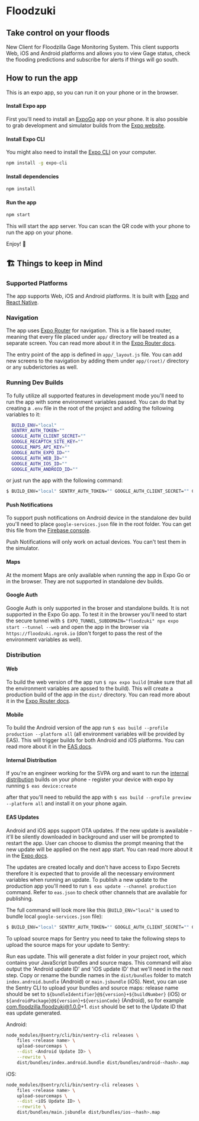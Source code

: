 # Floodzuki
## Take control on your floods

New Client for Floodzilla Gage Monitoring System.
This client supports Web, iOS and Android platforms and allows you to view Gage status, check the flooding predictions and subscribe for alerts if things will go south.

## How to run the app

This is an expo app, so you can run it on your phone or in the browser.

#### Install Expo app

First you'll need to install an [ExpoGo](https://expo.dev/client) app on your phone. It is also possible to grab development and simulator builds from the [Expo website](https://expo.dev/accounts/floodzilla-svpa/projects/floodzuki/builds).

#### Install Expo CLI

You might also need to install the [Expo CLI](https://docs.expo.dev/workflow/expo-cli/) on your computer.

```bash
npm install -g expo-cli
```

#### Install dependencies

```bash
npm install
```

#### Run the app

```bash
npm start
```

This will start the app server. You can scan the QR code with your phone to run the app on your phone.

Enjoy! 🥳


## 🏗️ Things to keep in Mind

### Supported Platforms
The app supports Web, iOS and Android platforms. It is built with [Expo](https://expo.dev/) and [React Native](https://reactnative.dev/).

### Navigation
The app uses [Expo Router](https://expo.github.io/router/docs) for navigation. This is a file based router, meaning that every file placed under `app/` directory will be treated as a separate screen. You can read more about it in the [Expo Router docs](https://expo.github.io/router/docs).

The entry point of the app is defined in `app/_layout.js` file. You can add new screens to the navigation by adding them under `app/(root)/` directory or any subderictories as well.

### Running Dev Builds
To fully utilize all supported features in development mode you'll need to run the app with some environment variables passed. You can do that by creating a `.env` file in the root of the project and adding the following variables to it:

```bash
  BUILD_ENV="local"
  SENTRY_AUTH_TOKEN=""
  GOOGLE_AUTH_CLIENT_SECRET=""
  GOOGLE_RECAPTCH_SITE_KEY=""
  GOOGLE_MAPS_API_KEY=""
  GOOGLE_AUTH_EXPO_ID=""
  GOOGLE_AUTH_WEB_ID=""
  GOOGLE_AUTH_IOS_ID=""
  GOOGLE_AUTH_ANDROID_ID=""
```

or just run the app with the following command:

```bash
$ BUILD_ENV="local" SENTRY_AUTH_TOKEN="" GOOGLE_AUTH_CLIENT_SECRET="" GOOGLE_RECAPTCH_SITE_KEY="" GOOGLE_MAPS_API_KEY="" GOOGLE_AUTH_EXPO_ID="" GOOGLE_AUTH_WEB_ID="" GOOGLE_AUTH_IOS_ID="" GOOGLE_AUTH_ANDROID_ID="" npx expo start
```

#### Push Notifications
To support push notifications on Android device in the standalone dev build you'll need to place `google-services.json` file in the root folder. You can get this file from the [Firebase console](https://console.firebase.google.com/).

Push Notifications will only work on actual devices. You can't test them in the simulator.


#### Maps
At the moment Maps are only available when running the app in Expo Go or in the browser. They are not supported in standalone dev builds.

#### Google Auth
Google Auth is only supported in the broser and standalone builds. It is not supported in the Expo Go app. To test it in the browser you'll need to start the secure tunnel with `$ EXPO_TUNNEL_SUBDOMAIN="floodzuki" npx expo start --tunnel --web` and open the app in the browser via `https://floodzuki.ngrok.io` (don't forget to pass the rest of the environment variables as well).


### Distribution

#### Web
To build the web version of the app run `$ npx expo build` (make sure that all the environment variables are apssed to the build). This will create a production build of the app in the `dist/` directory. You can read more about it in the [Expo Router docs](https://expo.github.io/router/docs/guides/hosting).

#### Mobile
To build the Android version of the app run `$ eas build --profile production --platform all` (all environment variables will be provided by EAS). This will trigger builds for both Android and iOS platforms. You can read more about it in the [EAS docs](https://docs.expo.dev/build/introduction/).


#### Internal Distribution
If you're an engineer working for the SVPA org and want to run the [internal distribution](https://docs.expo.dev/build/internal-distribution/) builds on your phone - register your device with expo by running
`$ eas device:create` 

after that you'll need to rebuild the app with `$ eas build --profile preview --platform all` and install it on your phone again.

#### EAS Updates
Android and iOS apps support OTA updates. If the new update is awailable - it'll be silently downloaded in background and user will be prompted to restart the app. User can choose to dismiss the prompt meaning that the new update will be applied on the next app start. You can read more about it in the [Expo docs](https://docs.expo.dev/workflow/publishing/).

The updates are created locally and don't have access to Expo Secrets therefore it is expected that to provide all the necessary environment variables when running an update. To publish a new update to the production app you'll need to run `$ eas update --channel production` command. Refer to `eas.json` to check other channels that are available for publishing.

The full command will look more like this (`BUILD_ENV="local"` is used to bundle local `google-services.json` file):
```bash
$ BUILD_ENV="local" SENTRY_AUTH_TOKEN="" GOOGLE_AUTH_CLIENT_SECRET="" GOOGLE_RECAPTCH_SITE_KEY="" GOOGLE_MAPS_API_KEY="" GOOGLE_AUTH_EXPO_ID="" GOOGLE_AUTH_WEB_ID="" GOOGLE_AUTH_IOS_ID="" GOOGLE_AUTH_ANDROID_ID="" eas update --channel production
```

To upload source maps for Sentry you need to take the following steps to upload the source maps for your update to Sentry:

Run eas update. This will generate a dist folder in your project root, which contains your JavaScript bundles and source maps. This command will also output the 'Android update ID' and 'iOS update ID' that we'll need in the next step.
Copy or rename the bundle names in the `dist/bundles` folder to match `index.android.bundle` (Android) or `main.jsbundle` (iOS).
Next, you can use the Sentry CLI to upload your bundles and source maps:
release name should be set to `${bundleIdentifier}@${version}+${buildNumber}` (iOS) or `${androidPackage}@${version}+${versionCode}` (Android), so for example com.floodzilla.floodzuki@1.0.0+1. `dist` should be set to the Update ID that eas update generated.

Android:
```bash
node_modules/@sentry/cli/bin/sentry-cli releases \
    files <release name> \
    upload-sourcemaps \
    --dist <Android Update ID> \
    --rewrite \
    dist/bundles/index.android.bundle dist/bundles/android-<hash>.map
```

iOS:
```bash
node_modules/@sentry/cli/bin/sentry-cli releases \
    files <release name> \
    upload-sourcemaps \
    --dist <iOS Update ID> \
    --rewrite \
    dist/bundles/main.jsbundle dist/bundles/ios-<hash>.map
```
